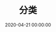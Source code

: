 ---
title: 分类
date: 2020-04-21 00:00:00
type: "categories"
photos: https://cdn.jsdelivr.net/gh/cungudafa/cdn/img/banner/donate.jpg
comments: false
layout: "categories"
---